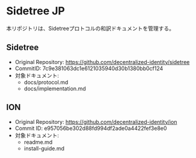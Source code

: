 # Sidetree JP

本リポジトリは、Sidetreeプロトコルの和訳ドキュメントを管理する。

## Sidetree

* Original Repository: https://github.com/decentralized-identity/sidetree
* CommitID: 7c9e381063dc1e6121035940d30b1380bb0cf124
* 対象ドキュメント:
  * docs/protocol.md
  * docs/implementation.md

## ION

* Original Repository: https://github.com/decentralized-identity/ion
* Commit ID: e957056be302d88fd994df2ade0a4422fef3e8e0
* 対象ドキュメント:
  * readme.md
  * install-guide.md
